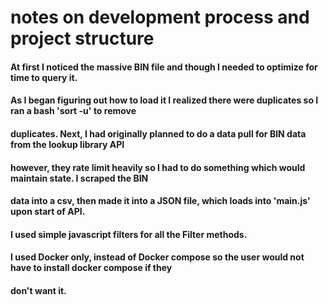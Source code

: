 # notes on development process and project structure

#### At first I noticed the massive BIN file and though I needed to optimize for time to query it.

#### As I began figuring out how to load it I realized there were duplicates so I ran a bash 'sort -u' to remove

#### duplicates. Next, I had originally planned to do a data pull for BIN data from the lookup library API

#### however, they rate limit heavily so I had to do something which would maintain state. I scraped the BIN

#### data into a csv, then made it into a JSON file, which loads into 'main.js' upon start of API.

#### I used simple javascript filters for all the Filter methods.

#### I used Docker only, instead of Docker compose so the user would not have to install docker compose if they

#### don't want it.

